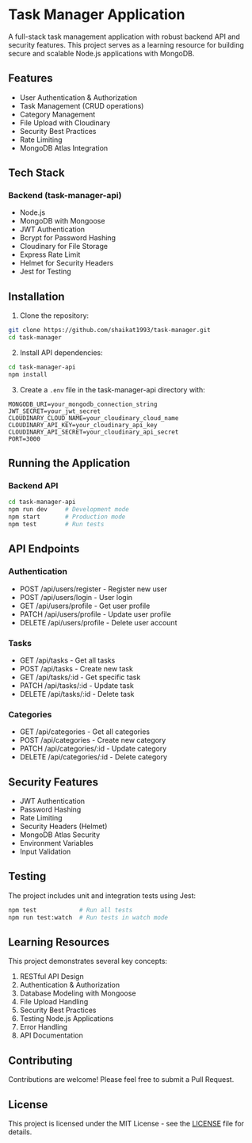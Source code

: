 # Task Manager Application

A full-stack task management application with robust backend API and security features. This project serves as a learning resource for building secure and scalable Node.js applications with MongoDB.

## Features

- User Authentication & Authorization
- Task Management (CRUD operations)
- Category Management
- File Upload with Cloudinary
- Security Best Practices
- Rate Limiting
- MongoDB Atlas Integration

## Tech Stack

### Backend (task-manager-api)
- Node.js
- MongoDB with Mongoose
- JWT Authentication
- Bcrypt for Password Hashing
- Cloudinary for File Storage
- Express Rate Limit
- Helmet for Security Headers
- Jest for Testing

## Installation

1. Clone the repository:
```bash
git clone https://github.com/shaikat1993/task-manager.git
cd task-manager
```

2. Install API dependencies:
```bash
cd task-manager-api
npm install
```

3. Create a `.env` file in the task-manager-api directory with:
```
MONGODB_URI=your_mongodb_connection_string
JWT_SECRET=your_jwt_secret
CLOUDINARY_CLOUD_NAME=your_cloudinary_cloud_name
CLOUDINARY_API_KEY=your_cloudinary_api_key
CLOUDINARY_API_SECRET=your_cloudinary_api_secret
PORT=3000
```

## Running the Application

### Backend API
```bash
cd task-manager-api
npm run dev     # Development mode
npm start       # Production mode
npm test        # Run tests
```

## API Endpoints

### Authentication
- POST /api/users/register - Register new user
- POST /api/users/login - User login
- GET /api/users/profile - Get user profile
- PATCH /api/users/profile - Update user profile
- DELETE /api/users/profile - Delete user account

### Tasks
- GET /api/tasks - Get all tasks
- POST /api/tasks - Create new task
- GET /api/tasks/:id - Get specific task
- PATCH /api/tasks/:id - Update task
- DELETE /api/tasks/:id - Delete task

### Categories
- GET /api/categories - Get all categories
- POST /api/categories - Create new category
- PATCH /api/categories/:id - Update category
- DELETE /api/categories/:id - Delete category

## Security Features

- JWT Authentication
- Password Hashing
- Rate Limiting
- Security Headers (Helmet)
- MongoDB Atlas Security
- Environment Variables
- Input Validation

## Testing

The project includes unit and integration tests using Jest:
```bash
npm test            # Run all tests
npm run test:watch  # Run tests in watch mode
```

## Learning Resources

This project demonstrates several key concepts:

1. RESTful API Design
2. Authentication & Authorization
3. Database Modeling with Mongoose
4. File Upload Handling
5. Security Best Practices
6. Testing Node.js Applications
7. Error Handling
8. API Documentation

## Contributing

Contributions are welcome! Please feel free to submit a Pull Request.

## License

This project is licensed under the MIT License - see the [LICENSE](LICENSE) file for details.
